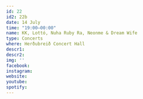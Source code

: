 ```yaml
---
id: 22
id2: 22b
date: 14 July
time: "19:00–00:00"
name: KK, Lottó, Nuha Ruby Ra, Neonme & Dream Wife
type: Concerts
where: Herðubreið Concert Hall
descr1: 
descr2: 
img: ''
facebook: 
instagram:  
website:
youtube: 
spotify:
---
```

